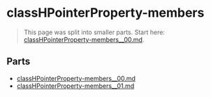 # classHPointerProperty-members

> This page was split into smaller parts. Start here: [classHPointerProperty-members__00.md](classHPointerProperty-members__00.md).

## Parts

- [classHPointerProperty-members__00.md](classHPointerProperty-members__00.md)
- [classHPointerProperty-members__01.md](classHPointerProperty-members__01.md)
